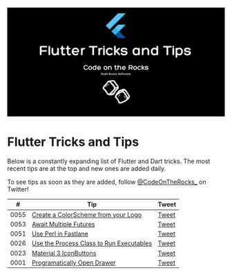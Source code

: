 ![](tips_and_tricks.png)

# Flutter Tricks and Tips
Below is a constantly expanding list of Flutter and Dart tricks. The most recent tips are at the top and new ones are added daily.

To see tips as soon as they are added, follow [@CodeOnTheRocks_](https://twitter.com/CodeOnTheRocks) on Twitter!

| # | Tip | Tweet |
| -- | --- | --- |
| 0055 | [Create a ColorScheme from your Logo](tips/0055-logo-colorscheme/tip.md) | [Tweet](https://twitter.com/CodeOnTheRocks_/status/1703745685831757834)  |
| 0053 | [Await Multiple Futures](tips/0053-future-wait/tip.md) | [Tweet](https://twitter.com/CodeOnTheRocks_/status/1702339630681538681)  |
| 0051 | [Use Perl in Fastlane](tips/0051-increment-build-number-with-perl/tip.md) | [Tweet](https://twitter.com/CodeOnTheRocks_/status/1701219043771138227)  |
| 0026 | [Use the Process Class to Run Executables](tips/0026-use-process-class/tip.md) | [Tweet](https://twitter.com/CodeOnTheRocks_/status/1699521602298548678)  |
| 0023 | [Material 3 IconButtons](tips/0023-material-3-icon-buttons/tip.md) | [Tweet](https://twitter.com/CodeOnTheRocks_/status/1699422701171945765)  |
| 0001 | [Programatically Open Drawer](tips/0001-programatically-open-drawer/tip.md) |  [Tweet](https://twitter.com/CodeOnTheRocks_/status/1704133542886969775) |
